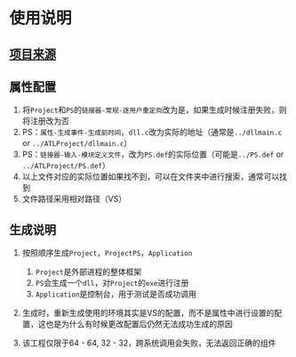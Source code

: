 # 使用说明

## [项目来源](https://zhuanlan.zhihu.com/p/127357940)

## 属性配置

1. 将`Project`和`PS`的`链接器-常规-逐用户重定向`改为是，如果生成时候注册失败，则将注册改为否
2. PS：`属性-生成事件-生成前时间`，`dll.c`改为实际的地址（通常是`../dllmain.c` or `../ATLProject/dllmain.c`）
3. PS：`链接器-输入-模块定义文件`，改为`PS.def`的实际位置（可能是`../PS.def` or `../ATLProject/PS.def`）
4. 以上文件对应的实际位置如果找不到，可以在文件夹中进行搜索，通常可以找到
5. 文件路径采用相对路径（VS）

## 生成说明

1. 按照顺序生成`Project`，`ProjectPS`，`Application`
   1. `Project`是外部进程的整体框架
   2. `PS`会生成一个`dll`，对`Project`的`exe`进行注册
   3. `Application`是控制台，用于测试是否成功调用

2. 生成时，重新生成使用的环境其实是VS的配置，而不是属性中进行设置的配置，这也是为什么有时候更改配置后仍然无法成功生成的原因
3. 该工程仅限于64 - 64, 32 - 32，跨系统调用会失败，无法返回正确的组件